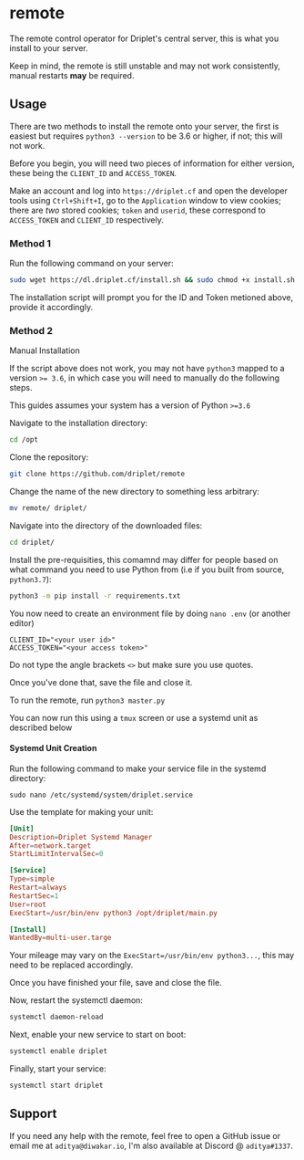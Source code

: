# remote

The remote control operator for Driplet's central server, this is what you install to your server.

Keep in mind, the remote is still unstable and may not work consistently, manual restarts **may** be required.

## Usage

There are two methods to install the remote onto your server, the first is easiest but requires ``python3 --version`` to be 3.6 or higher, if not; this will not work.

Before you begin, you will need two pieces of information for either version, these being the ``CLIENT_ID`` and ``ACCESS_TOKEN``.

Make an account and log into ``https://driplet.cf`` and open the developer tools using ``Ctrl+Shift+I``, go to the ``Application`` window to view cookies; there are *two* stored cookies; ``token`` and ``userid``, these correspond to ``ACCESS_TOKEN`` and ``CLIENT_ID`` respectively.

### Method 1

Run the following command on your server:
```bash
sudo wget https://dl.driplet.cf/install.sh && sudo chmod +x install.sh && sudo ./install.sh
```

The installation script will prompt you for the ID and Token metioned above, provide it accordingly.

### Method 2
Manual Installation

If the script above does not work, you may not have ``python3`` mapped to a version ``>= 3.6``, in which case you will need to manually do the following steps.

This guides assumes your system has a version of Python ``>=3.6``

Navigate to the installation directory:
```bash
cd /opt 
```

Clone the repository:
```bash
git clone https://github.com/driplet/remote
```

Change the name of the new directory to something less arbitrary:
```bash
mv remote/ driplet/
```

Navigate into the directory of the downloaded files:
```bash
cd driplet/
```

Install the pre-requisities, this comamnd may differ for people based on what command you need to use Python from (i.e if you built from source, ``python3.7``):
```bash
python3 -m pip install -r requirements.txt
```

You now need to create an environment file by doing ``nano .env`` (or another editor)
```env
CLIENT_ID="<your user id>"
ACCESS_TOKEN="<your access token>"
```
Do not type the angle brackets ``<>`` but make sure you use quotes.

Once you've done that, save the file and close it.

To run the remote, run ``python3 master.py``

You can now run this using a ``tmux`` screen or use a systemd unit as described below

#### Systemd Unit Creation

Run the following command to make your service file in the systemd directory:
```
sudo nano /etc/systemd/system/driplet.service
```

Use the template for making your unit:
```conf
[Unit]
Description=Driplet Systemd Manager
After=network.target
StartLimitIntervalSec=0

[Service]
Type=simple
Restart=always
RestartSec=1
User=root
ExecStart=/usr/bin/env python3 /opt/driplet/main.py

[Install]
WantedBy=multi-user.targe
```

Your mileage may vary on the ``ExecStart=/usr/bin/env python3...``, this may need to be replaced accordingly.

Once you have finished your file, save and close the file.

Now, restart the systemctl daemon:
```bash
systemctl daemon-reload
```

Next, enable your new service to start on boot:
```bash
systemctl enable driplet
```

Finally, start your service:
```bash
systemctl start driplet
```

## Support

If you need any help with the remote, feel free to open a GitHub issue or email me at ``aditya@diwakar.io``, I'm also available at Discord @ ``aditya#1337``.